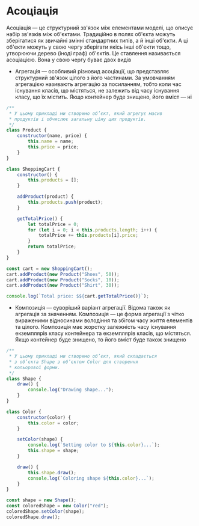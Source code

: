 # Асоціація

Асоціація — це структурний зв'язок між елементами моделі, що описує набір зв'язків між об'єктами. Традиційно в полях об'єкта можуть зберігатися як звичайні змінні стандартних типів, а й інші об'єкти. А ці об'єкти можуть у свою чергу зберігати якісь інші об'єкти тощо, утворюючи дерево (іноді граф) об'єктів. Це ставлення називається асоціацією. Вона у свою чергу буває двох видів

-   Агрегація — особливий різновид асоціації, що представляє структурний зв'язок цілого з його частинами. За умовчанням агрегацією називають агрегацію за посиланням, тобто коли час існування класів, що містяться, не залежить від часу існування класу, що їх містить. Якщо контейнер буде знищено, його вміст — ні

```js
/**
 * У цьому прикладі ми створимо об’єкт, який агрегує масив
 * продуктів і обчислює загальну ціну цих продуктів.
 */
class Product {
    constructor(name, price) {
        this.name = name;
        this.price = price;
    }
}

class ShoppingCart {
    constructor() {
        this.products = [];
    }

    addProduct(product) {
        this.products.push(product);
    }

    getTotalPrice() {
        let totalPrice = 0;
        for (let i = 0; i < this.products.length; i++) {
            totalPrice += this.products[i].price;
        }
        return totalPrice;
    }
}

const cart = new ShoppingCart();
cart.addProduct(new Product("Shoes", 50));
cart.addProduct(new Product("Socks", 10));
cart.addProduct(new Product("Shirt", 30));

console.log(`Total price: $${cart.getTotalPrice()}`);
```

-   Композиція — суворіший варіант агрегації. Відома також як агрегація за значенням. Композиція — це форма агрегації з чітко вираженими відносинами володіння та збігом часу життя елементів та цілого. Композиція має жорстку залежність часу існування екземплярів класу контейнера та екземплярів класів, що містяться. Якщо контейнер буде знищено, то його вміст буде також знищено

```js
/**
 * У цьому прикладі ми створимо об’єкт, який складається
 * з об’єкта Shape з об’єктом Color для створення
 * кольорової форми.
 */
class Shape {
    draw() {
        console.log("Drawing shape...");
    }
}

class Color {
    constructor(color) {
        this.color = color;
    }

    setColor(shape) {
        console.log(`Setting color to ${this.color}...`);
        this.shape = shape;
    }

    draw() {
        this.shape.draw();
        console.log(`Coloring shape ${this.color}...`);
    }
}

const shape = new Shape();
const coloredShape = new Color("red");
coloredShape.setColor(shape);
coloredShape.draw();
```
